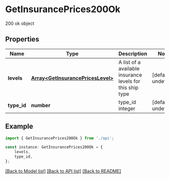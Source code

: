 # GetInsurancePrices200Ok

200 ok object

## Properties

Name | Type | Description | Notes
------------ | ------------- | ------------- | -------------
**levels** | [**Array&lt;GetInsurancePricesLevel&gt;**](GetInsurancePricesLevel.md) | A list of a available insurance levels for this ship type | [default to undefined]
**type_id** | **number** | type_id integer | [default to undefined]

## Example

```typescript
import { GetInsurancePrices200Ok } from './api';

const instance: GetInsurancePrices200Ok = {
    levels,
    type_id,
};
```

[[Back to Model list]](../README.md#documentation-for-models) [[Back to API list]](../README.md#documentation-for-api-endpoints) [[Back to README]](../README.md)
